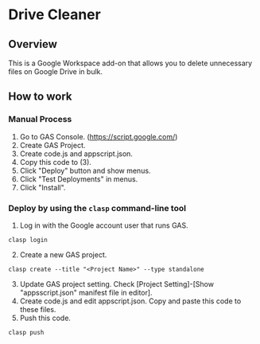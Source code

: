 # Drive Cleaner
## Overview 
This is a Google Workspace add-on that allows you to delete unnecessary files on Google Drive in bulk.

## How to work
### Manual Process
1. Go to GAS Console. (https://script.google.com/)
2. Create GAS Project.
3. Create code.js and appscript.json.
4. Copy this code to (3).
5. Click "Deploy" button and show menus.
6. Click "Test Deployments" in menus. 
7. Click "Install".

### Deploy by using the `clasp` command-line tool
1. Log in with the Google account user that runs GAS.
```shell
clasp login
```
2. Create a new GAS project.
```shell
clasp create --title "<Project Name>" --type standalone
```
3. Update GAS project setting.
Check [Project Setting]-[Show "appsscript.json" manifest file in editor].
4. Create code.js and edit appscript.json.
Copy and paste this code to these files.
5. Push this code.
```shell
clasp push
```
